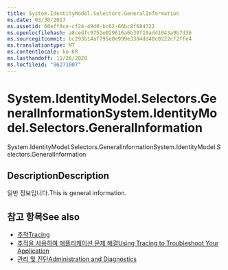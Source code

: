 ```yaml
---
title: System.IdentityModel.Selectors.GeneralInformation
ms.date: 03/30/2017
ms.assetid: 60eff0ce-cf24-49d0-bc62-66bc8f684322
ms.openlocfilehash: a8cedfc9751e029616a6b30f19add1043a9b7d36
ms.sourcegitcommit: bc293b14af795e0e999e3304dd40c0222cf2ffe4
ms.translationtype: MT
ms.contentlocale: ko-KR
ms.lasthandoff: 11/26/2020
ms.locfileid: "96271007"
---
```

# <a name="systemidentitymodelselectorsgeneralinformation"></a><span data-ttu-id="92cfc-102">System.IdentityModel.Selectors.GeneralInformation</span><span class="sxs-lookup"><span data-stu-id="92cfc-102">System.IdentityModel.Selectors.GeneralInformation</span></span>

<span data-ttu-id="92cfc-103">System.IdentityModel.Selectors.GeneralInformation</span><span class="sxs-lookup"><span data-stu-id="92cfc-103">System.IdentityModel.Selectors.GeneralInformation</span></span>  
  
## <a name="description"></a><span data-ttu-id="92cfc-104">Description</span><span class="sxs-lookup"><span data-stu-id="92cfc-104">Description</span></span>  

 <span data-ttu-id="92cfc-105">일반 정보입니다.</span><span class="sxs-lookup"><span data-stu-id="92cfc-105">This is general information.</span></span>  
  
## <a name="see-also"></a><span data-ttu-id="92cfc-106">참고 항목</span><span class="sxs-lookup"><span data-stu-id="92cfc-106">See also</span></span>

- [<span data-ttu-id="92cfc-107">추적</span><span class="sxs-lookup"><span data-stu-id="92cfc-107">Tracing</span></span>](index.md)
- [<span data-ttu-id="92cfc-108">추적을 사용하여 애플리케이션 문제 해결</span><span class="sxs-lookup"><span data-stu-id="92cfc-108">Using Tracing to Troubleshoot Your Application</span></span>](using-tracing-to-troubleshoot-your-application.md)
- [<span data-ttu-id="92cfc-109">관리 및 진단</span><span class="sxs-lookup"><span data-stu-id="92cfc-109">Administration and Diagnostics</span></span>](../index.md)
